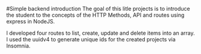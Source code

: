 #Simple backend introduction
The goal of this litle projects is to introduce the student to the concepts of the HTTP Methods, API and routes using express in NodeJS.

I developed four routes to list, create, update and delete items into an array.
I used the uuidv4 to generate unique ids for the created projects via Insomnia.
